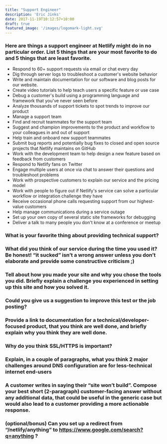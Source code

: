 ```yaml
---
title: "Support Engineer"
description: 'Eric Jinks'
date: 2017-11-19T10:12:57+10:00
draft: true
featured_image: '/images/logomark-light.svg'
---
```


### Here are things a support engineer at Netlify might do in no particular order. List 5 things that are your most favorite to do and 5 things that are least favorite.

* Respond to 60+ support requests via email or chat every day
* Dig through server logs to troubleshoot a customer's website behavior
* Write and maintain documentation for our software and blog posts for our website.
* Create video tutorials to help teach users a specific feature or use case
* Debug a customer's build using a programming language and framework that you've never seen before
* Analyze thousands of support tickets to spot trends to improve our product
* Manage a support team
* Find and recruit teammates for the support team
* Suggest and champion improvements to the product and workflow to your colleagues in and out of support
* Help train and onboard new support teammates
* Submit bug reports and potentially bug fixes to closed and open source projects that Netlify maintains on GitHub
* Work with the development team to help design a new feature based on feedback from customers
* Respond to Netlify fans on Twitter
* Engage multiple users at once via chat to answer their questions and troubleshoot problems
* Work with prospective customers to explain our service and the pricing model
* Work with people to figure out if Netlify's service can solve a particular workflow or integration challenge they have
* Receive occasional phone calls requesting support from our highest-value customers
* Help manage communications during a service outage
* Set up your own copy of several static site frameworks for debugging  
* Deliver a talk to many people you don't know at a conference or meetup

### What is your favorite thing about providing technical support?

### What did you think of our service during the time you used it?  Be honest!  “it sucked” isn’t a wrong answer unless you don’t elaborate and provide some constructive criticism ;)

### Tell about how you made your site and why you chose the tools you did.  Briefly explain a challenge you experienced in setting up this site and how you solved it.

### Could you give us a suggestion to improve this test or the job posting?

### Provide a link to documentation for a technical/developer-focused product, that you think are well done, and briefly explain why you think they are well done.

### Why do you think SSL/HTTPS is important?

### Explain, in a couple of paragraphs, what you think 2 major challenges around DNS configuration are for less-technical internet end-users

### A customer writes in saying their “site won’t build”.  Compose your best short (2-paragraph) customer-facing answer without any additional data, that could be useful in the generic case but would also lead to a customer providing a more actionable response.

### (optional/bonus) Can you set up a redirect from “/netlify/anything” to https://www.google.com/search?q=anything ?
